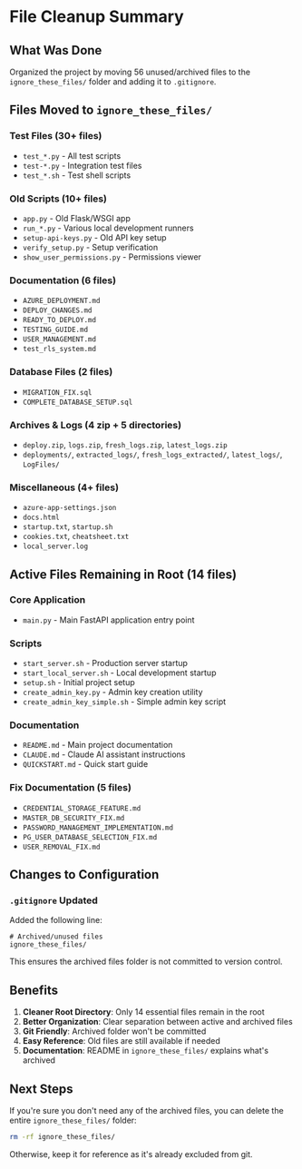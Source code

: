 # File Cleanup Summary

## What Was Done

Organized the project by moving 56 unused/archived files to the `ignore_these_files/` folder and adding it to `.gitignore`.

## Files Moved to `ignore_these_files/`

### Test Files (30+ files)
- `test_*.py` - All test scripts
- `test-*.py` - Integration test files
- `test_*.sh` - Test shell scripts

### Old Scripts (10+ files)
- `app.py` - Old Flask/WSGI app
- `run_*.py` - Various local development runners
- `setup-api-keys.py` - Old API key setup
- `verify_setup.py` - Setup verification
- `show_user_permissions.py` - Permissions viewer

### Documentation (6 files)
- `AZURE_DEPLOYMENT.md`
- `DEPLOY_CHANGES.md`
- `READY_TO_DEPLOY.md`
- `TESTING_GUIDE.md`
- `USER_MANAGEMENT.md`
- `test_rls_system.md`

### Database Files (2 files)
- `MIGRATION_FIX.sql`
- `COMPLETE_DATABASE_SETUP.sql`

### Archives & Logs (4 zip + 5 directories)
- `deploy.zip`, `logs.zip`, `fresh_logs.zip`, `latest_logs.zip`
- `deployments/`, `extracted_logs/`, `fresh_logs_extracted/`, `latest_logs/`, `LogFiles/`

### Miscellaneous (4+ files)
- `azure-app-settings.json`
- `docs.html`
- `startup.txt`, `startup.sh`
- `cookies.txt`, `cheatsheet.txt`
- `local_server.log`

## Active Files Remaining in Root (14 files)

### Core Application
- `main.py` - Main FastAPI application entry point

### Scripts
- `start_server.sh` - Production server startup
- `start_local_server.sh` - Local development startup
- `setup.sh` - Initial project setup
- `create_admin_key.py` - Admin key creation utility
- `create_admin_key_simple.sh` - Simple admin key script

### Documentation
- `README.md` - Main project documentation
- `CLAUDE.md` - Claude AI assistant instructions
- `QUICKSTART.md` - Quick start guide

### Fix Documentation (5 files)
- `CREDENTIAL_STORAGE_FEATURE.md`
- `MASTER_DB_SECURITY_FIX.md`
- `PASSWORD_MANAGEMENT_IMPLEMENTATION.md`
- `PG_USER_DATABASE_SELECTION_FIX.md`
- `USER_REMOVAL_FIX.md`

## Changes to Configuration

### `.gitignore` Updated
Added the following line:
```
# Archived/unused files
ignore_these_files/
```

This ensures the archived files folder is not committed to version control.

## Benefits

1. **Cleaner Root Directory**: Only 14 essential files remain in the root
2. **Better Organization**: Clear separation between active and archived files
3. **Git Friendly**: Archived folder won't be committed
4. **Easy Reference**: Old files are still available if needed
5. **Documentation**: README in `ignore_these_files/` explains what's archived

## Next Steps

If you're sure you don't need any of the archived files, you can delete the entire `ignore_these_files/` folder:
```bash
rm -rf ignore_these_files/
```

Otherwise, keep it for reference as it's already excluded from git.
